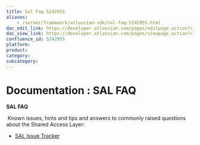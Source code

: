```yaml
---
title: Sal Faq 5242955
aliases:
    - /server/framework/atlassian-sdk/sal-faq-5242955.html
dac_edit_link: https://developer.atlassian.com/pages/editpage.action?cjm=wozere&pageId=5242955
dac_view_link: https://developer.atlassian.com/pages/viewpage.action?cjm=wozere&pageId=5242955
confluence_id: 5242955
platform:
product:
category:
subcategory:
---
```

# Documentation : SAL FAQ

**SAL FAQ**

 Known issues, hints and tips and answers to commonly raised questions about the Shared Access Layer:

-   [SAL Issue Tracker](/server/framework/atlassian-sdk/sal-issue-tracker-5242956.html)





















































































































































































































































